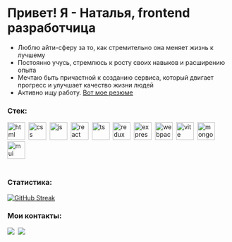 # Привет! Я - Наталья, frontend разработчица

- Люблю айти-сферу за то, как стремительно она меняет жизнь к лучшему
- Постоянно учусь, стремлюсь к росту своих навыков и расширению опыта
- Мечтаю быть причастной к созданию сервиса, который двигает прогресс и улучшает качество жизни людей
- Активно ищу работу. [Вот мое резюме](https://drive.google.com/file/d/1cHofo6vufPH_mS6XAKisFITQDA0vRZlW/view?usp=sharing)

### Стек:
<div>
<img src="https://cdn.jsdelivr.net/gh/devicons/devicon/icons/html5/html5-original.svg" title="html" width="40" height="40"/>&nbsp;
<img src="https://cdn.jsdelivr.net/gh/devicons/devicon/icons/css3/css3-original.svg" title="css" width="40" height="40"/>&nbsp;
<img src="https://cdn.jsdelivr.net/gh/devicons/devicon/icons/javascript/javascript-original.svg" title="js" width="40" height="40"/>&nbsp;
<img src="https://cdn.jsdelivr.net/gh/devicons/devicon/icons/react/react-original.svg" title="react" width="40" height="40"/>&nbsp;
<img src="https://cdn.jsdelivr.net/gh/devicons/devicon@latest/icons/typescript/typescript-original.svg" title="ts" width="40" height="40"/>&nbsp;
<img src="https://cdn.jsdelivr.net/gh/devicons/devicon@latest/icons/redux/redux-original.svg" title="redux" width="40" height="40"/>&nbsp;
<img src="https://cdn.jsdelivr.net/gh/devicons/devicon@latest/icons/express/express-original.svg" title="express" width="40" height="40"/>&nbsp;
<img src="https://cdn.jsdelivr.net/gh/devicons/devicon/icons/webpack/webpack-original.svg" title="webpack" width="40" height="40"/>&nbsp;
<img src="https://cdn.jsdelivr.net/gh/devicons/devicon@latest/icons/vitejs/vitejs-original.svg" title="vite" width="40" height="40"/>&nbsp;
<img src="https://cdn.jsdelivr.net/gh/devicons/devicon/icons/mongodb/mongodb-original.svg" title="mongoDB" width="40" height="40"/>&nbsp;
<img src="https://cdn.jsdelivr.net/gh/devicons/devicon@latest/icons/materialui/materialui-original.svg" title="mui" width="40" height="40"/>&nbsp;
</div>
&nbsp;

### Cтатистика:
[![GitHub Streak](https://github-readme-streak-stats.herokuapp.com?user=nataliekalinkina&theme=dark&exclude_days=Sun%2CSat)](https://git.io/streak-stats)
&nbsp;

### Мои контакты:
<div>
    <a href="mailto:nataliekalinkina@gmail.com"><img src="https://img.shields.io/badge/Gmail-D14836?style=for-the-badge&logo=gmail&logoColor=white"></a>&nbsp;
    <a href="https://t.me/mss_nataly"><img src="https://img.shields.io/badge/Telegram-2CA5E0?style=for-the-badge&logo=telegram&logoColor=white"></a>&nbsp;
</div>

